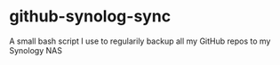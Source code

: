 # github-synolog-sync
A small bash script I use to regularily backup all my GitHub repos to my Synology NAS
